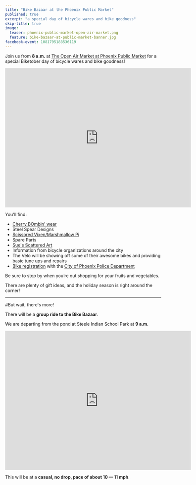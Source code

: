 ```yaml
---
title: "Bike Bazaar at the Phoenix Public Market"
published: true
excerpt: "a special day of bicycle wares and bike goodness"
skip-title: true
image:
  teaser: phoenix-public-market-open-air-market.png
  feature: bike-bazaar-at-public-market-banner.jpg
facebook-event: 1081795188536119
---
```


Join us from **8 a.m.** at [The Open Air Market at Phoenix Public Market](http://phxpublicmarket.com/openair/) for a special Biketober day of bicycle wares and bike goodness!

<iframe
src="https://www.google.com/maps/embed?pb=!1m18!1m12!1m3!1d3328.748299906781!2d-112.07567138448256!3d33.45586355636787!2m3!1f0!2f0!3f0!3m2!1i1024!2i768!4f13.1!3m3!1m2!1s0x872b123d3cba7a41%3A0xeb1f52c6ccbc197d!2sPhoenix+Public+Market+Caf%C3%A9!5e0!3m2!1sen!2sus!4v1475288153400"
width="600" height="450" frameborder="0" style="border:0"
allowfullscreen></iframe>

You'll find:

* [Cherry BOmbin' wear](http://www.cherrybombinwear.com/)
* Steel Spear Designs
* [Scissored Vixen/Marshmallow Pi](http://www.mindytimmartist.com/)
* Spare Parts
* [Sue's Scattered Art](http://www.suesscatteredart.com/)
* Information from bicycle organizations around the city
* The Velo will be showing off some of their awesome bikes and providing basic tune ups and repairs
* [Bike registration](https://www.maricopa.gov/btw/pbr.aspx) with the [City of Phoenix Police Department](https://www.phoenix.gov/police)

Be sure to stop by when you’re out shopping for your fruits and vegetables.

There are plenty of gift ideas, and the holiday season is right around the corner!

***

#But wait, there's more!

There will be a **group ride to the Bike Bazaar**.

We are departing from the pond at Steele Indian School Park at **9 a.m.**

<iframe
src="https://www.google.com/maps/embed?pb=!1m14!1m8!1m3!1d13308.393327179781!2d-112.0698506!3d33.4988187!3m2!1i1024!2i768!4f13.1!3m3!1m2!1s0x0%3A0xd7f4d79bdad0b478!2sSteele+Indian+School+Park!5e0!3m2!1sen!2sus!4v1475288265547"
width="600" height="450" frameborder="0" style="border:0"
allowfullscreen></iframe>

This will be at a **casual, no drop, pace of about 10 — 11 mph**.
